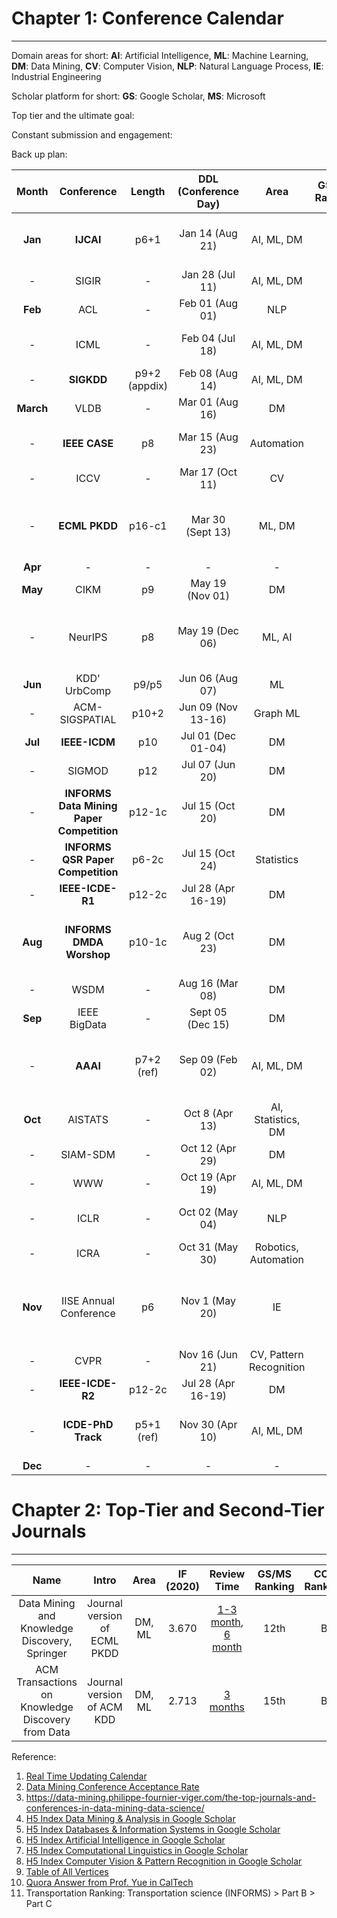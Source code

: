 # Chapter 1: Conference Calendar
----------------------------------------------
Domain areas for short: **AI**: Artificial Intelligence, **ML**: Machine Learning, **DM**: Data Mining, **CV**: Computer Vision, **NLP**: Natural Language Process, **IE**: Industrial Engineering

Scholar platform for short: **GS**: Google Scholar, **MS**: Microsoft

Top tier and the ultimate goal:

Constant submission and engagement:

Back up plan: 

| Month | Conference | Length | DDL (Conference Day) | Area | GS/MS Ranking | CORE | CCF Ranking | Website | Comments |
| :---: | :---: | :---: | :---: | :---: | :---: | :---: | :---: | :---: |  :---: |
| **Jan** | **IJCAI** | p6+1 | Jan 14 (Aug 21) | AI, ML, DM | 10 | A* | A | [icjai2022](https://www.ijcai.org/future_conferences) | * reputation diluted a bit but still prestigious |
| - | SIGIR | - | Jan 28 (Jul 11) | AI, ML, DM | - | A* | A | [sigir2022](https://sigir.org/sigir2022/) | - |
| **Feb** | ACL | - | Feb 01 (Aug 01) | NLP | 1 | A* | A | [acl2021](https://2021.aclweb.org) |  - |
| - | ICML | - | Feb 04 (Jul 18) | AI, ML, DM | 3 | A* | A+ | [icml2022](https://icml.cc/Conferences/FutureMeetings) | * methodological contributions |
| - | **SIGKDD** | p9+2 (appdix) | Feb 08 (Aug 14) | AI, ML, DM | 1 | A* | A+ | [sigkdd2022](https://www.kdd.org/calls/view/call-for-bids-to-host-kdd-2022-and-later) | - |
| **March** | VLDB  | - | Mar 01 (Aug 16) | DM | - | A* | A | [vldb2021](https://vldb.org/2021/) | - |
| - | **IEEE CASE** | p8 | Mar 15 (Aug 23) | Automation | - | - | - | [case2021](https://case2021.sciencesconf.org/) | * link to RA-L and fast track to T-ASE |
| - | ICCV | - | Mar 17 (Oct 11) | CV | 2 | A* | A+ | [iccv2021](http://iccv2021.thecvf.com) | - |
| - | **ECML PKDD** | p16-c1 | Mar 30 (Sept 13) | ML, DM | -  | A | B | [ecmlpkdd2022](https://2022.ecmlpkdd.org/) | * journal track to DMKD, ML in Oct, Dec Year-1, Feb Year |
| **Apr** | - | - | - | - | - | - | - |
| **May** | CIKM | p9 | May 19 (Nov 01) | DM | 3 | A | B | [ickm2021](https://www.cikm2021.org) | - |
| - | NeurIPS | p8 | May 19 (Dec 06) | ML, AI | 2 | A* | A+ | [nips2021](https://nips.cc/) | * theoretical contributions with mathematical proofs |
| **Jun** | KDD' UrbComp | p9/p5 | Jun 06 (Aug 07) | ML | - | A | - | [urbcomp2023](http://urban-computing.com/urbcomp2023/) | - |
| - | ACM-SIGSPATIAL  | p10+2 | Jun 09 (Nov 13-16) | Graph ML | - | A | - | [SIGSPATIAL](https://sigspatial2023.sigspatial.org/cfp/) | - |
| **Jul** | **IEEE-ICDM**  | p10 | Jul 01 (Dec 01-04) | DM | 5 | A* | B | [icdm2023](http://www.cloud-conf.net/icdm2023/index.html) | - |
| - | SIGMOD | p12 | Jul 07 (Jun 20) | DM | - | A* | B | [sigmod2022](https://2021.sigmod.org/index.shtml) | - |
| - | **INFORMS Data Mining Paper Competition** | p12-1c | Jul 15 (Oct 20) | DM | - | - | - | [informs-dm](https://connect.informs.org/data-mining/home) | * well-known in IE field |
| - | **INFORMS QSR Paper Competition** | p6-2c | Jul 15 (Oct 24) | Statistics | - | - | - | [informs-qsr](https://connect.informs.org/qsr/home) | - | * well-known in IE field |
| - | **IEEE-ICDE-R1**  | p12-2c | Jul 28 (Apr 16-19) | DM | 5 | A* | A | [icde2024](https://icde2024.github.io/CFP_research.html) | - |
| **Aug** | **INFORMS DMDA Worshop**  | p10-1c | Aug 2 (Oct 23) | DM | - | - | - | [dmda2021](http://meetings2.informs.org/wordpress/anaheim2021/informs-workshop-on-data-mining-decision-analytics/) | * best paper competition and fast track to INFORMS JDS |
| - | WSDM  | - | Aug 16 (Mar 08) | DM | 4 | A* | B | [wsdm2022](http://www.wsdm-conference.org/calls.php) | - |
| **Sep** | IEEE BigData | - | Sept 05 (Dec 15) | DM | 8 | B | C | [bigdata2021](http://bigdataieee.org/BigData2021/) | - |
| - | **AAAI** | p7+2 (ref) | Sep 09 (Feb 02) | AI, ML, DM | 4 | A* | A | [aaai2021](https://aaai.org/Conferences/AAAI-21) | * welcome both application and methodoloy work |
| **Oct** | AISTATS | - | Oct 8 (Apr 13) | AI, Statistics, DM | 3 | A | C | [aistats](https://aistats.org/aistats2021/) | * well-known internationally |
| - | SIAM-SDM  | - | Oct 12 (Apr 29) | DM | 12 | A | B | [sdm2021](https://www.siam.org/conferences/cm/conference/sdm21) | - |
| - | WWW  | - | Oct 19 (Apr 19) | AI, ML, DM | - | A* | A | [www2021](https://www2021.thewebconf.org/) | * not limited to web search |
| - | ICLR  | - | Oct 02 (May 04) | NLP | 1 | A* | A+ | [iclr2021](https://iclr.cc/Conferences/2021) | * deep learning framework |
| - | ICRA  | - | Oct 31 (May 30) | Robotics, Automation | - | B | B | [icra2021](https://www.icra2022.org/) | - |
| **Nov** | IISE Annual Conference | p6 | Nov 1 (May 20) | IE | - | - | - | [iise2022](https://www.iise.org/Annual/) | * well-known in IE, smaller than INFORMS, 6-page conference proceedings|
| - | CVPR  | - | Nov 16 (Jun 21) | CV, Pattern Recognition | 1 | A* | A+ | [cvpr2021](http://cvpr2021.thecvf.com) | - |
| - | **IEEE-ICDE-R2**  | p12-2c | Jul 28 (Apr 16-19) | DM | 5 | A* | A | [icdm2024](https://icde2024.github.io/CFP_research.html) | - |
| - | **ICDE-PhD Track**  | p5+1 (ref) | Nov 30 (Apr 10) | AI, ML, DM | 2 | A* | A | [icde-phd2021](https://icde2021.gr/call-for-phd-symposium/) | * quite easy, 40% acceptance rate |
| **Dec** | - | - | - | - | - | - | - | - |

# Chapter 2: Top-Tier and Second-Tier Journals
----------------------------------------------
| Name | Intro | Area | IF (2020) | Review Time | GS/MS Ranking | CCF Ranking | Website |
| :---: | :---: | :---: | :---: | :---: | :---: | :---: |  :---: |
| Data Mining and Knowledge Discovery, Springer | Journal version of ECML PKDD | DM, ML | 3.670 | [1-3 month](https://www.springer.com/journal/10618/submission-guidelines?gclid=Cj0KCQjws4aKBhDPARIsAIWH0JUDrJ9sNNqMcQDBK27Nit5py6ucOPEKHoZNcei8Z-5anyDTImy4ei8aAp-lEALw_wcB#Instructions%20for%20Authors_Frequently%20Asked%20Questions), [6 month](https://www.letpub.com.cn/index.php?page=journalapp&view=detail&journalid=2229) | 12th | B | [DMKD](https://www.springer.com/journal/10618/?gclid=Cj0KCQjws4aKBhDPARIsAIWH0JUDrJ9sNNqMcQDBK27Nit5py6ucOPEKHoZNcei8Z-5anyDTImy4ei8aAp-lEALw_wcB)|
|ACM Transactions on Knowledge Discovery from Data| Journal version of ACM KDD | DM, ML | 2.713 | [3 months](https://www.letpub.com.cn/index.php?page=journalapp&view=detail&journalid=8412) | 15th | B | [ACM-TKDD](https://dl.acm.org/journal/tkdd)|

Reference:
1. [Real Time Updating Calendar](https://jackietseng.github.io/conference_call_for_paper/conferences-with-ccf.html)
2. [Data Mining Conference Acceptance Rate](https://github.com/bonaldli/data-mining-conferences)
3. https://data-mining.philippe-fournier-viger.com/the-top-journals-and-conferences-in-data-mining-data-science/
4. [H5 Index Data Mining & Analysis in Google Scholar](https://scholar.google.es/citations?view_op=top_venues&hl=en&vq=eng_datamininganalysis)
5. [H5 Index Databases & Information Systems in Google Scholar](https://scholar.google.es/citations?view_op=top_venues&hl=en&vq=eng_databasesinformationsystems)
6. [H5 Index  Artificial Intelligence in Google Scholar](https://scholar.google.es/citations?view_op=top_venues&hl=en&vq=eng_artificialintelligence)
7. [H5 Index  Computational Linguistics in Google Scholar](https://scholar.google.com/citations?view_op=top_venues&hl=en&vq=eng_computationallinguistics)
8. [H5 Index  Computer Vision & Pattern Recognition  in Google Scholar](https://scholar.google.com/citations?view_op=top_venues&hl=en&vq=eng_computervisionpatternrecognition)
9. [Table of All Vertices](https://github.com/bonaldli/Conference_Calender/blob/main/top_tier_conference.pdf)
10. [Quora Answer from Prof. Yue in CalTech](https://qr.ae/pGJpoA)
11. Transportation Ranking: Transportation science (INFORMS) > Part B > Part C

